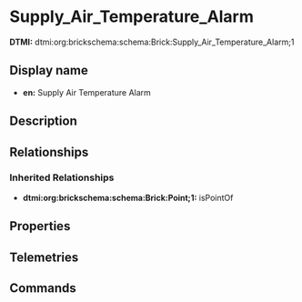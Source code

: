 # Supply_Air_Temperature_Alarm
**DTMI:** dtmi:org:brickschema:schema:Brick:Supply_Air_Temperature_Alarm;1
## Display name
- **en:** Supply Air Temperature Alarm
## Description
## Relationships
### Inherited Relationships
* **dtmi:org:brickschema:schema:Brick:Point;1:** isPointOf
## Properties
## Telemetries
## Commands
